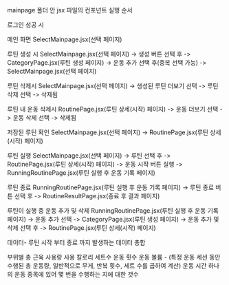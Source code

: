 mainpage 폴더 안 jsx 파일의 컨포넌트 실행 순서

로그인 성공 시

메인 화면
SelectMainpage.jsx(선택 페이지)

루틴 생성 시
SelectMainpage.jsx(선택 페이지) -> 생성 버튼 선택 후 -> CategoryPage.jsx(루틴 생성 페이지) -> 운동 추가 선택 후(중복 선택 가능) -> SelectMainpage.jsx(선택 페이지)

루틴 삭제시
SelectMainpage.jsx(선택 페이지) -> 생성된 루틴 더보기 선택 -> 루틴 삭제 선택 -> 삭제됨

루틴 내 운동 삭제시
RoutinePage.jsx(루틴 상세(시작) 페이지) -> 운동 더보기 선택 -> 운동 삭제 선택 -> 삭제됨

저장된 루틴 확인
SelectMainpage.jsx(선택 페이지) ->  RoutinePage.jsx(루틴 상세(시작) 페이지)

루틴 실행
SelectMainpage.jsx(선택 페이지) -> 루틴 선택 후 -> RoutinePage.jsx(루틴 상세(시작) 페이지) -> 운동 시작 버튼 실행 -> RunningRoutinePage.jsx(루틴 실행 후 운동 기록 페이지)

루틴 종료
RunningRoutinePage.jsx(루틴 실행 후 운동 기록 페이지) -> 루틴 종료 버튼 선택 후 -> RoutineResultPage.jsx(종료 후 결과 페이지)

루틴이 실행 중 운동 추가 및 삭제
RunningRoutinePage.jsx(루틴 실행 후 운동 기록 페이지) -> 운동 추가 선택 -> CategoryPage.jsx(루틴 생성 페이지) -> 운동 추가 및 삭제 선택 후 -> RoutinePage.jsx(루틴 상세(시작) 페이지)


데이터- 루틴 시작 부터 종료 까지 발생하는 데이터 총합

부위별 총 근육 사용량
사용 칼로리
세트수
운동 횟수
운동 볼륨 - (특정 운동 세션 동안 수행된 총 운동량, 일반적으로 무게, 반복 횟수, 세트 수를 곱하여 계산)
운동 시간
하나의 운동 종목에 있어 몇 번을 수행하는 지에 대한 갯수



